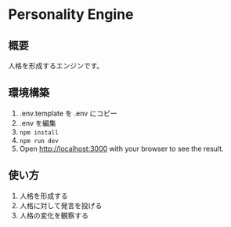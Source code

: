 # Personality Engine

## 概要

人格を形成するエンジンです。

## 環境構築
1. .env.template を .env にコピー
2. .env を編集
3. `npm install`
4. `npm run dev`
5. Open [http://localhost:3000](http://localhost:3000) with your browser to see the result.

## 使い方

1. 人格を形成する
2. 人格に対して発言を投げる
3. 人格の変化を観察する
